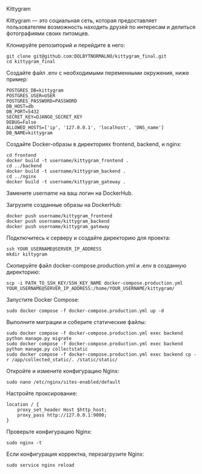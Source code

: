 Kittygram

Kittygram — это социальная сеть, которая предоставляет пользователям возможность находить друзей по интересам и делиться фотографиями своих питомцев.


Клонируйте репозиторий и перейдите в него:

    git clone git@github.com:DOLBYTNORMALNO/kittygram_final.git
    cd kittygram_final


Создайте файл .env с необходимыми переменными окружения, ниже пример:

    POSTGRES_DB=kittygram
    POSTGRES_USER=USER
    POSTGRES_PASSWORD=PASSWORD
    DB_HOST=db
    DB_PORT=5432
    SECRET_KEY=DJANGO_SECRET_KEY
    DEBUG=False
    ALLOWED_HOSTS=['ip', '127.0.0.1', 'localhost', 'DNS_name']
    DB_NAME=kittygram


Создайте Docker-образы в директориях frontend, backend, и nginx:

    cd frontend
    docker build -t username/kittygram_frontend .
    cd ../backend
    docker build -t username/kittygram_backend .
    cd ../nginx
    docker build -t username/kittygram_gateway .
Замените username на ваш логин на DockerHub.


Загрузите созданные образы на DockerHub:

    docker push username/kittygram_frontend
    docker push username/kittygram_backend
    docker push username/kittygram_gateway

Подключитесь к серверу и создайте директорию для проекта:

    ssh YOUR_USERNAME@SERVER_IP_ADDRESS
    mkdir kittygram

Скопируйте файл docker-compose.production.yml и .env в созданную директорию:

    scp -i PATH_TO_SSH_KEY/SSH_KEY_NAME docker-compose.production.yml YOUR_USERNAME@SERVER_IP_ADDRESS:/home/YOUR_USERNAME/kittygram/

Запустите Docker Compose:

    sudo docker compose -f docker-compose.production.yml up -d

Выполните миграции и соберите статические файлы:

    sudo docker compose -f docker-compose.production.yml exec backend python manage.py migrate
    sudo docker compose -f docker-compose.production.yml exec backend python manage.py collectstatic
    sudo docker compose -f docker-compose.production.yml exec backend cp -r /app/collected_static/. /static/static/

Откройте и измените конфигурацию Nginx:

    sudo nano /etc/nginx/sites-enabled/default

Настройте проксирование:

    location / {
        proxy_set_header Host $http_host;
        proxy_pass http://127.0.0.1:9000;
    }

Проверьте конфигурацию Nginx:

    sudo nginx -t

Если конфигурация корректна, перезагрузите Nginx:

    sudo service nginx reload
